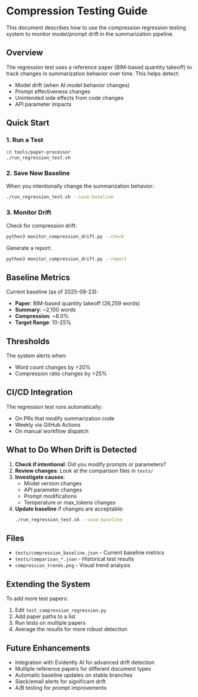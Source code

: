# Compression Testing Guide

This document describes how to use the compression regression testing system to monitor model/prompt drift in the summarization pipeline.

## Overview

The regression test uses a reference paper (BIM-based quantity takeoff) to track changes in summarization behavior over time. This helps detect:

- Model drift (when AI model behavior changes)
- Prompt effectiveness changes
- Unintended side effects from code changes
- API parameter impacts

## Quick Start

### 1. Run a Test

```bash
cd tools/paper-processor
./run_regression_test.sh
```

### 2. Save New Baseline

When you intentionally change the summarization behavior:

```bash
./run_regression_test.sh --save-baseline
```

### 3. Monitor Drift

Check for compression drift:

```bash
python3 monitor_compression_drift.py --check
```

Generate a report:

```bash
python3 monitor_compression_drift.py --report
```

## Baseline Metrics

Current baseline (as of 2025-08-23):
- **Paper**: BIM-based quantity takeoff (26,259 words)
- **Summary**: ~2,100 words
- **Compression**: ~8.0%
- **Target Range**: 10-25%

## Thresholds

The system alerts when:
- Word count changes by >20%
- Compression ratio changes by >25%

## CI/CD Integration

The regression test runs automatically:
- On PRs that modify summarization code
- Weekly via GitHub Actions
- On manual workflow dispatch

## What to Do When Drift is Detected

1. **Check if intentional**: Did you modify prompts or parameters?
2. **Review changes**: Look at the comparison files in `tests/`
3. **Investigate causes**:
   - Model version changes
   - API parameter changes
   - Prompt modifications
   - Temperature or max_tokens changes
4. **Update baseline** if changes are acceptable:
   ```bash
   ./run_regression_test.sh --save-baseline
   ```

## Files

- `tests/compression_baseline.json` - Current baseline metrics
- `tests/comparison_*.json` - Historical test results
- `compression_trends.png` - Visual trend analysis

## Extending the System

To add more test papers:

1. Edit `test_compression_regression.py`
2. Add paper paths to a list
3. Run tests on multiple papers
4. Average the results for more robust detection

## Future Enhancements

- Integration with Evidently AI for advanced drift detection
- Multiple reference papers for different document types
- Automatic baseline updates on stable branches
- Slack/email alerts for significant drift
- A/B testing for prompt improvements
